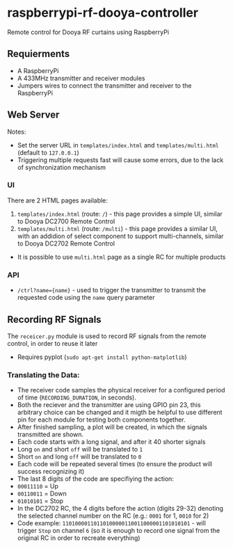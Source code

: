 # raspberrypi-rf-dooya-controller
Remote control for Dooya RF curtains using RaspberryPi

## Requierments
- A RaspberryPi
- A 433MHz transmitter and receiver modules
- Jumpers wires to connect the transmitter and receiver to the RaspberryPi

## Web Server
Notes: 
- Set the server URL in `templates/index.html` and `templates/multi.html` (default to `127.0.0.1`)
- Triggering multiple requests fast will cause some errors, due to the lack of synchronization mechanism

### UI
There are 2 HTML pages available:
1. `templates/index.html` (route: `/`) - this page provides a simple UI, similar to Dooya DC2700 Remote Control
2. `templates/multi.html` (route: `/multi`) - this page provides a similar UI, with an addidion of select component to support multi-channels, similar to Dooya DC2702 Remote Control
- It is possible to use `multi.html` page as a single RC for multiple products

### API
- `/ctrl?name={name}` - used to trigger the transmitter to transmit the requested code using the `name` query parameter

## Recording RF Signals
The `receicer.py` module is used to record RF signals from the remote control, in order to reuse it later
- Requires pyplot (`sudo apt-get install python-matplotlib`)

### Translating the Data:
- The receiver code samples the physical receiver for a configured period of time (`RECORDING_DURATION`, in seconds).
- Both the reciever and the transmitter are using GPIO pin 23, this arbitrary choice can be changed and it migth be helpful to use different pin for each module for testing both components together.
- After finished sampling, a plot will be created, in which the signals transmitted are shown.
- Each code starts with a long signal, and after it 40 shorter signals
 - Long `on` and short `off` will be translated to `1`
 - Short `on` and long `off` will be translated to `0`
- Each code will be repeated several times (to ensure the product will success recognizing it)
- The last 8 digits of the code are specifiying the action:
 - `00011110` = Up
 - `00110011` = Down
 - `01010101` = Stop
- In the DC2702 RC, the 4 digits before the action (digits 29-32) denoting the selected channel number on the RC (e.g.: `0001` for 1, `0010` for 2)
- Code example: `11010000110110100000110011000001101010101` - will trigger `Stop` on channel `6` (so it is enough to record one signal from the original RC in order to recreate everything)